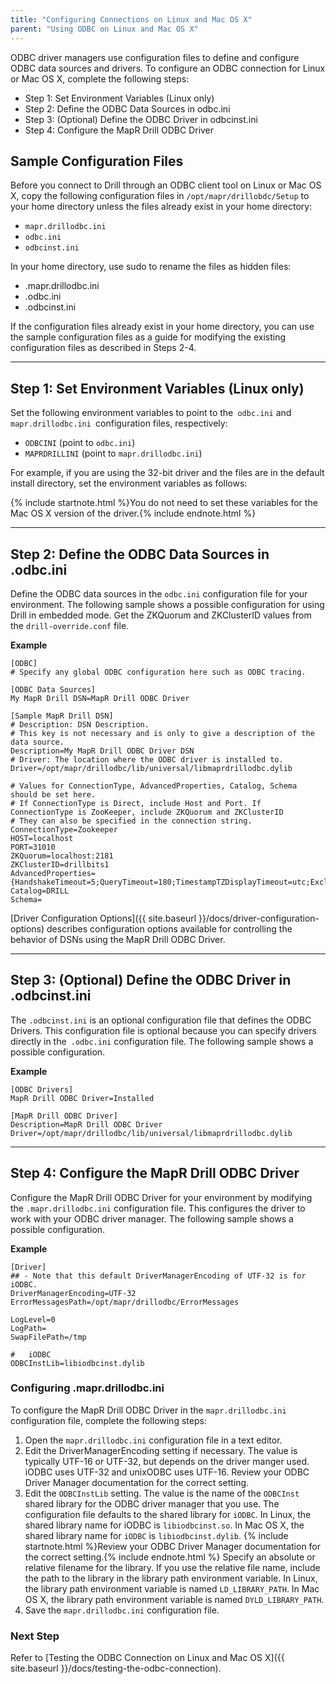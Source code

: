 ```yaml
---
title: "Configuring Connections on Linux and Mac OS X"
parent: "Using ODBC on Linux and Mac OS X"
---
```

ODBC driver managers use configuration files to define and configure ODBC data
sources and drivers. To configure an ODBC connection for Linux or Mac OS X, complete the following
steps:

* Step 1: Set Environment Variables (Linux only)
* Step 2: Define the ODBC Data Sources in odbc.ini
* Step 3: (Optional) Define the ODBC Driver in odbcinst.ini
* Step 4: Configure the MapR Drill ODBC Driver

## Sample Configuration Files

Before you connect to Drill through an ODBC client tool
on Linux or Mac OS X, copy the following configuration files in `/opt/mapr/drillobdc/Setup` to your home directory unless the files already exist in your home directory:

* `mapr.drillodbc.ini`
* `odbc.ini`
* `odbcinst.ini`

In your home directory, use sudo to rename the files as hidden files:

* .mapr.drillodbc.ini
* .odbc.ini
* .odbcinst.ini

If the configuration files already exist in your home directory, you can use the sample configuration files as a guide for modifying the existing configuration files as described in Steps 2-4.

----------

## Step 1: Set Environment Variables (Linux only)

Set the following environment variables to point to the` odbc.ini`
and `mapr.drillodbc.ini `configuration files, respectively:

  * `ODBCINI` (point to `odbc.ini`)
  * `MAPRDRILLINI` (point to `mapr.drillodbc.ini`)

For example, if you are using the 32-bit driver and the files are in the
default install directory, set the environment variables as follows:

{% include startnote.html %}You do not need to set these variables for the Mac OS X version of the driver.{% include endnote.html %}

----------

## Step 2: Define the ODBC Data Sources in .odbc.ini

Define the ODBC data sources in the `odbc.ini` configuration file for your environment. The following sample shows a possible configuration for using Drill in embedded mode. Get the ZKQuorum and ZKClusterID values from the `drill-override.conf` file.

**Example**
          
    [ODBC]
    # Specify any global ODBC configuration here such as ODBC tracing.
  
    [ODBC Data Sources]
    My MapR Drill DSN=MapR Drill ODBC Driver
  
    [Sample MapR Drill DSN]
    # Description: DSN Description.
    # This key is not necessary and is only to give a description of the data source.
    Description=My MapR Drill ODBC Driver DSN
    # Driver: The location where the ODBC driver is installed to.
    Driver=/opt/mapr/drillodbc/lib/universal/libmaprdrillodbc.dylib
  
    # Values for ConnectionType, AdvancedProperties, Catalog, Schema should be set here.
    # If ConnectionType is Direct, include Host and Port. If ConnectionType is ZooKeeper, include ZKQuorum and ZKClusterID
    # They can also be specified in the connection string.
    ConnectionType=Zookeeper
    HOST=localhost
    PORT=31010
    ZKQuorum=localhost:2181
    ZKClusterID=drillbits1
    AdvancedProperties={HandshakeTimeout=5;QueryTimeout=180;TimestampTZDisplayTimeout=utc;ExcludedSchemas=sys,INFORMATION_SCHEMA}
    Catalog=DRILL
    Schema=

[Driver
Configuration
Options]({{ site.baseurl }}/docs/driver-configuration-options) describes configuration options available for controlling the
behavior of DSNs using the MapR Drill ODBC Driver.

----------

## Step 3: (Optional) Define the ODBC Driver in .odbcinst.ini

The `.odbcinst.ini` is an optional configuration file that defines the ODBC
Drivers. This configuration file is optional because you can specify drivers
directly in the` .odbc.ini` configuration file. The following sample shows a possible configuration.
  
**Example**

    [ODBC Drivers]
    MapR Drill ODBC Driver=Installed
   
    [MapR Drill ODBC Driver]
    Description=MapR Drill ODBC Driver
    Driver=/opt/mapr/drillodbc/lib/universal/libmaprdrillodbc.dylib

----------

## Step 4: Configure the MapR Drill ODBC Driver

Configure the MapR Drill ODBC Driver for your environment by modifying the `.mapr.drillodbc.ini` configuration
file. This configures the driver to work with your ODBC driver manager. The following sample shows a possible configuration.

**Example**

    [Driver]
    ## - Note that this default DriverManagerEncoding of UTF-32 is for iODBC.
    DriverManagerEncoding=UTF-32
    ErrorMessagesPath=/opt/mapr/drillodbc/ErrorMessages

    LogLevel=0
    LogPath=
    SwapFilePath=/tmp

    #   iODBC
    ODBCInstLib=libiodbcinst.dylib

### Configuring .mapr.drillodbc.ini

To configure the MapR Drill ODBC Driver in the `mapr.drillodbc.ini` configuration file, complete the following steps:

  1. Open the `mapr.drillodbc.ini` configuration file in a text editor.
  2. Edit the DriverManagerEncoding setting if necessary. The value is typically UTF-16 or UTF-32, but depends on the driver manger used. iODBC uses UTF-32 and unixODBC uses UTF-16. Review your ODBC Driver Manager documentation for the correct setting.
  3. Edit the `ODBCInstLib` setting. The value is the name of the `ODBCInst` shared library for the ODBC driver manager that you use. The configuration file defaults to the shared library for `iODBC`. In Linux, the shared library name for iODBC is `libiodbcinst.so`. In Mac OS X, the shared library name for `iODBC` is `libiodbcinst.dylib`.
     {% include startnote.html %}Review your ODBC Driver Manager documentation for the correct
setting.{% include endnote.html %} 
     Specify an absolute or relative filename for the library. If you use
the relative file name, include the path to the library in the library path
environment variable. In Linux, the library path environment variable is named
`LD_LIBRARY_PATH`. In Mac OS X, the library path environment variable is
named `DYLD_LIBRARY_PATH`.
  4. Save the `mapr.drillodbc.ini` configuration file.

### Next Step

Refer to [Testing the ODBC Connection on Linux and Mac OS X]({{ site.baseurl }}/docs/testing-the-odbc-connection).

